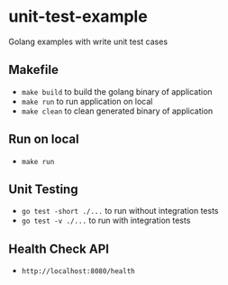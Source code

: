 # unit-test-example
Golang examples with write unit test cases

## Makefile
- `make build` to build the golang binary of application
- `make run` to run application on local
- `make clean` to clean generated binary of application

## Run on local
- `make run`

## Unit Testing
- `go test -short ./...` to run without integration tests
- `go test -v ./...` to run with integration tests

## Health Check API
- `http://localhost:8080/health`